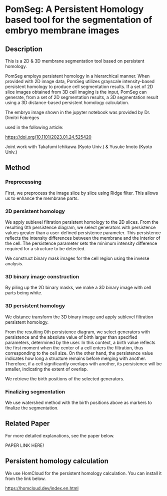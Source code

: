 # PomSeg: A Persistent Homology based tool for the segmentation of embryo membrane images
## Description
This is a 2D & 3D membrane segmentation tool based on persistent homology.

PomSeg employs persistent homology in a hierarchical manner. When provided with 2D image data, PomSeg utilizes grayscale intensity-based persistent homology to produce cell segmentation results. If a set of 2D slice images obtained from 3D cell imaging is the input, PomSeg can generate, from a set of 2D segmentation results, a 3D segmentation result using a 3D distance-based persistent homology calculation.

The embryo image shown in the jupyter notebook was provided by Dr. Dimitri Fabrèges

used in the following article:

https://doi.org/10.1101/2023.01.24.525420

Joint work with Takafumi Ichikawa (Kyoto Univ.) & Yusuke Imoto (Kyoto Univ.)

## Method
### Preprocessing
First, we preprocess the image slice by slice using Ridge filter. This allows us to enhance the membrane parts.
### 2D persistent homology
We apply sublevel filtration persistent homology to the 2D slices. From the resulting 0th persistence diagram, we select generators with persistence values greater than a user-defined persistence parameter. This persistence reflects the intensity differences between the membrane and the interior of the cell. The persistence parameter sets the minimum intensity difference required for a structure to be detected. 

We construct binary mask images for the cell region using the inverse analysis.
### 3D binary image construction
By piling up the 2D binary masks, we make a 3D binary image with cell parts being white.
### 3D persistent homology
We distance transform the 3D binary image and apply sublevel filtration persistent homology.

From the resulting 0th persistence diagram, we select generators with persistence and the absolute value of birth larger than specified parameters, determined by the user. In this context, a birth value reflects the first moment when the center of a cell enters the filtration, thus corresponding to the cell size. On the other hand, the persistence value indicates how long a structure remains before merging with another. Therefore, if a cell significantly overlaps with another, its persistence will be smaller, indicating the extent of overlap. 

We retrieve the birth positions of the selected generators.

### Finalizing segmentation
We use watershed method with the birth positions above as markers to finalize the segmentation.

## Related Paper
For more detailed explanations, see the paper below.

PAPER LINK HERE!

## Persistent homology calculation
We use HomCloud for the persistent homology calculation. You can install it from the link below.

https://homcloud.dev/index.en.html
